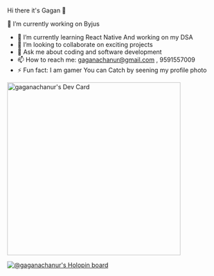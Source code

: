### 
Hi there it's Gagan 👋

<!--
**Gaganachanur/Gaganachanur** is a ✨ _special_ ✨ repository because its `README.md` (this file) appears on your GitHub profile.

Here are some ideas to get you started:
-->

🔭 I’m currently working on Byjus
- 🌱 I’m currently learning React Native And working on my DSA
- 👯 I’m looking to collaborate on exciting projects
- 💬 Ask me about coding and software development
- 📫 How to reach me: gaganachanur@gmail.com , 9591557009
- ⚡ Fun fact: I am gamer You can Catch by seening my profile photo

<a href="https://app.daily.dev/Gagan0007"><img src="https://api.daily.dev/devcards/8e863ed190c34a43b29e359a6ed939d8.png?r=sq2" width="400" alt="gaganachanur's Dev Card"/></a>

[![@gaganachanur's Holopin board](https://holopin.me/gaganachanur)](https://holopin.io/@gaganachanur)

